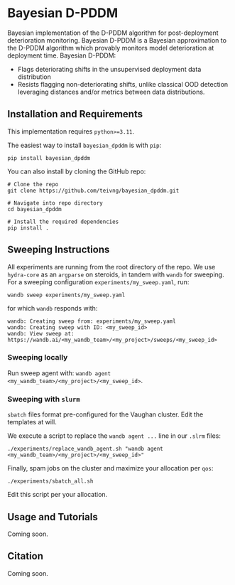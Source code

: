 # Bayesian D-PDDM

Bayesian implementation of the D-PDDM algorithm for post-deployment deterioration monitoring. Bayesian D-PDDM is a Bayesian approximation to the D-PDDM algorithm which provably monitors model deterioration at deployment time. Bayesian D-PDDM:

- Flags deteriorating shifts in the unsupervised deployment data distribution
- Resists flagging non-deteriorating shifts, unlike classical OOD detection leveraging distances and/or metrics between data distributions. 

## Installation and Requirements

This implementation requires ``python>=3.11``. 

The easiest way to install ``bayesian_dpddm`` is with ``pip``:

``pip install bayesian_dpddm``

You can also install by cloning the GitHub repo:

```
# Clone the repo
git clone https://github.com/teivng/bayesian_dpddm.git

# Navigate into repo directory 
cd bayesian_dpddm

# Install the required dependencies
pip install .
```

## Sweeping Instructions

All experiments are running from the root directory of the repo. We use ``hydra-core`` as an ``argparse`` on steroids, in tandem with ``wandb`` for sweeping. For a sweeping configuration ``experiments/my_sweep.yaml``, run:

```
wandb sweep experiments/my_sweep.yaml
```

for which ``wandb`` responds with:

```
wandb: Creating sweep from: experiments/my_sweep.yaml
wandb: Creating sweep with ID: <my_sweep_id>
wandb: View sweep at: https://wandb.ai/<my_wandb_team>/<my_project>/sweeps/<my_sweep_id>
```

### Sweeping locally
Run sweep agent with: ``wandb agent <my_wandb_team>/<my_project>/<my_sweep_id>``.

### Sweeping with ``slurm``

``sbatch`` files format pre-configured for the Vaughan cluster. Edit the templates at will. 

We execute a script to replace the ``wandb agent ...`` line in our ``.slrm`` files:

```
./experiments/replace_wandb_agent.sh "wandb agent <my_wandb_team>/<my_project>/<my_sweep_id>"
```

Finally, spam jobs on the cluster and maximize your allocation per ``qos``: 

```
./experiments/sbatch_all.sh
```

Edit this script per your allocation. 


## Usage and Tutorials

Coming soon.

## Citation

Coming soon.



